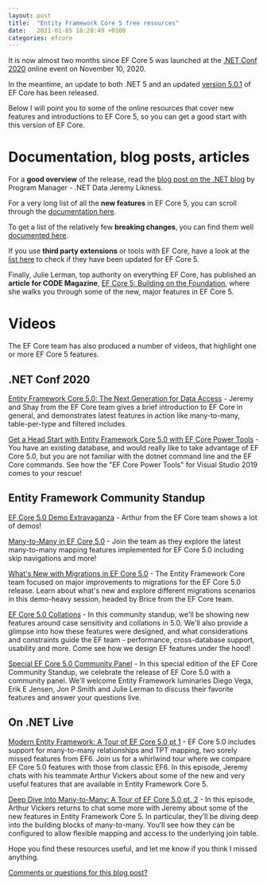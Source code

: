 ```yaml
---
layout: post
title:  "Entity Framework Core 5 free resources"
date:   2021-01-05 18:28:49 +0100
categories: efcore
---
```


It is now almost two months since EF Core 5 was launched at the [.NET Conf 2020](https://www.dotnetconf.net/) online event on November 10, 2020.

In the meantime, an update to both .NET 5 and an updated [version 5.0.1](https://www.nuget.org/packages/Microsoft.EntityFrameworkCore.SqlServer/) of EF Core has been released.

Below I will point you to some of the online resources that cover new features and introductions to EF Core 5, so you can get a good start with this version of EF Core.

# Documentation, blog posts, articles

For a **good overview** of the release, read the [blog post on the .NET blog](https://devblogs.microsoft.com/dotnet/announcing-the-release-of-ef-core-5-0/) by Program Manager - .NET Data Jeremy Likness.

For a very long list of all the **new features** in EF Core 5, you can scroll through the [documentation here](https://docs.microsoft.com/ef/core/what-is-new/ef-core-5.0/whatsnew?WT.mc_id=DT-MVP-4025156).

To get a list of the relatively few **breaking changes**, you can find them well [documented here](https://docs.microsoft.com/ef/core/what-is-new/ef-core-5.0/breaking-changes?WT.mc_id=DT-MVP-4025156).

If you use **third party extensions** or tools with EF Core, have a look at the [list here](https://docs.microsoft.com/ef/core/extensions?WT.mc_id=DT-MVP-4025156) to check if they have been updated for EF Core 5.

Finally, Julie Lerman, top authority on everything EF Core, has published an **article for CODE Magazine**, [EF Core 5: Building on the Foundation](https://www.codemag.com/Article/2010042/EF-Core-5-Building-on-the-Foundation), where she walks you through some of the new, major features in EF Core 5. 

# Videos

The EF Core team has also produced a number of videos, that highlight one or more EF Core 5 features.

## .NET Conf 2020

[Entity Framework Core 5.0: The Next Generation for Data Access](https://youtu.be/BIImyq8qaD4) - Jeremy and Shay from the EF Core team gives a brief introduction to EF Core in general, and demonstrates latest features in action like many-to-many, table-per-type and filtered includes.

[Get a Head Start with Entity Framework Core 5.0 with EF Core Power Tools](https://youtu.be/uph-AGyOd8c) - You have an existing database, and would really like to take advantage of EF Core 5.0, but you are not familiar with the dotnet command line and the EF Core commands. See how the "EF Core Power Tools" for Visual Studio 2019 comes to your rescue!

## Entity Framework Community Standup

[EF Core 5.0 Demo Extravaganza](https://youtu.be/5Oow3LlFjTQ) - Arthur from the EF Core team shows a lot of demos!

[Many-to-Many in EF Core 5.0](https://youtu.be/W1sxepfIMRM) - Join the team as they explore the latest many-to-many mapping features implemented for EF Core 5.0 including skip navigations and more!

[What's New with Migrations in EF Core 5.0](https://youtu.be/mSsGERmrhnE) - The Entity Framework Core team focused on major improvements to migrations for the EF Core 5.0 release. Learn about what's new and explore different migrations scenarios in this demo-heavy session, headed by Brice from the EF Core team.

[EF Core 5.0 Collations](https://youtu.be/OgMhLVa_VfA) - In this community standup, we'll be showing new features around case sensitivity and collations in 5.0. We'll also provide a glimpse into how these features were designed, and what considerations and constraints guide the EF team - performance, cross-database support, usability and more. Come see how we design EF features under the hood!

[Special EF Core 5.0 Community Panel](https://youtu.be/AkqRn2vr1lc) - In this special edition of the EF Core Community Standup, we celebrate the release of EF Core 5.0 with a community panel. We'll welcome Entity Framework luminaries Diego Vega, Erik E Jensen, Jon P Smith and Julie Lerman to discuss their favorite features and answer your questions live.

## On .NET Live

[Modern Entity Framework: A Tour of EF Core 5.0 pt 1](https://youtu.be/p0UJdoBj-Lc) - EF Core 5.0 includes support for many-to-many relationships and TPT mapping, two sorely missed features from EF6. Join us for a whirlwind tour where we compare EF Core 5.0 features with those from classic EF6. In this episode, Jeremy chats with his teammate Arthur Vickers about some of the new and very useful features that are available in Entity Framework Core 5.

[Deep Dive into Many-to-Many: A Tour of EF Core 5.0 pt. 2](https://youtu.be/b2klBzcALJc) - In this episode, Arthur Vickers returns to chat some more with Jeremy about some of the new  features in Entity Framework Core 5. In particular, they’ll be diving deep into the building blocks of many-to-many. You’ll see how they can be configured to allow flexible mapping and access to the underlying join table.

Hope you find these resources useful, and let me know if you think I missed anything.

[Comments or questions for this blog post?](https://github.com/ErikEJ/erikej.github.io/issues/24)